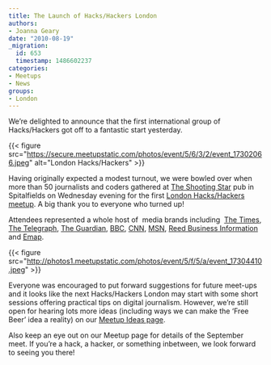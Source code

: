 ```yaml
---
title: The Launch of Hacks/Hackers London
authors:
- Joanna Geary
date: "2010-08-19"
_migration:
  id: 653
  timestamp: 1486602237
categories:
- Meetups
- News
groups:
- London
---
```


We&#8217;re delighted to announce that the first international group of Hacks/Hackers got off to a fantastic start yesterday.

{{< figure src="https://secure.meetupstatic.com/photos/event/5/6/3/2/event_17302066.jpeg" alt="London Hacks/Hackers" >}}

Having originally expected a modest turnout, we were bowled over when more than 50 journalists and coders gathered at [The Shooting Star][1] pub in Spitalfields on Wednesday evening for the first [London Hacks/Hackers meetup][2]. A big thank you to everyone who turned up!

Attendees represented a whole host of  media brands including  [The Times][3], [The Telegraph][4], [The Guardian][5], [BBC][6], [CNN][7], [MSN][8], [Reed Business Information][9] and [Emap][10].

{{< figure src="http://photos1.meetupstatic.com/photos/event/5/f/5/a/event_17304410.jpeg" >}}

Everyone was encouraged to put forward suggestions for future meet-ups and it looks like the next Hacks/Hackers London may start with some short sessions offering practical tips on digital journalism. However, we&#8217;re still open for hearing lots more ideas (including ways we can make the &#8216;Free Beer&#8217; idea a reality) on our [Meetup Ideas page][11].

Also keep an eye out on our Meetup page for details of the September meet. If you&#8217;re a hack, a hacker, or something inbetween, we look forward to seeing you there!

 [1]: http://www.fullers.co.uk/rte.asp?id=243&itemid=274&task=View
 [2]: http://meetuplondon.hackshackers.com
 [3]: http://www.thetimes.co.uk
 [4]: http://www.telegraph.co.uk
 [5]: http://www.guardian.co.uk
 [6]: http://www.bbc.co.uk/
 [7]: http://edition.cnn.com/
 [8]: http://news.uk.msn.com/
 [9]: http://www.rbi.co.uk/rb2_home/rb2_home.htm
 [10]: http://www.emap.com/
 [11]: http://meetuplondon.hackshackers.com/ideas/
